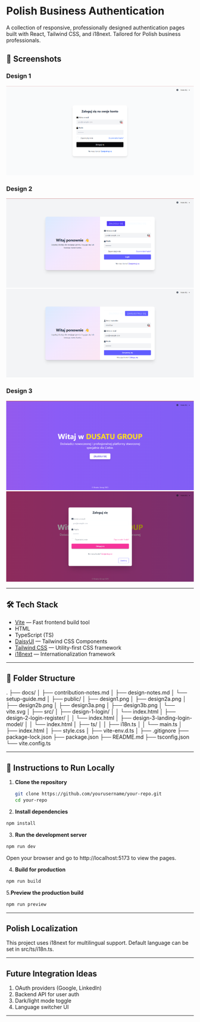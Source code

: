 # Polish Business Authentication 
A collection of responsive, professionally designed authentication pages built with React, Tailwind CSS, and i18next. Tailored for Polish business professionals.

## 📸 Screenshots

### Design 1

![Login Page (Design 1)](public/design1.png)

### Design 2

![Login Page (Design 2)](public/design2a.png)
![Register Page](public/design2b.png)

### Design 3

![Welcome Page](public/design3a.png)
![Login Page (Design 3)](public/design3b.png)

---

## 🛠️ Tech Stack

- [Vite](https://vitejs.dev/) — Fast frontend build tool
- HTML
- TypeScript (TS)
- [DaisyUI](https://daisyui.com/) — Tailwind CSS Components
- [Tailwind CSS](https://tailwindcss.com/) — Utility-first CSS framework
- [i18next](https://www.i18next.com/) — Internationalization framework

---
## 📁 Folder Structure

.
├── docs/
│   ├── contribution-notes.md
│   ├── design-notes.md
│   └── setup-guide.md
│
├── public/
│   ├── design1.png
│   ├── design2a.png
│   ├── design2b.png
│   ├── design3a.png
│   ├── design3b.png
│   └── vite.svg
│
├── src/
│   ├── design-1-login/
│   │   └── index.html
│   ├── design-2-login-register/
│   │   └── index.html
│   ├── design-3-landing-login-model/
│   │   └── index.html
│   ├── ts/
│   │   ├── i18n.ts
│   │   └── main.ts
│   ├── index.html
│   ├── style.css
│   ├── vite-env.d.ts
│
├── .gitignore
├── package-lock.json
├── package.json
├── README.md
├── tsconfig.json
└── vite.config.ts


---

## 🚀 Instructions to Run Locally

1. **Clone the repository**

   ```bash
   git clone https://github.com/yourusername/your-repo.git
   cd your-repo
   ```

2. **Install dependencies**

```bash
npm install
```

3. **Run the development server**

```bash
npm run dev
```

Open your browser and go to http://localhost:5173 to view the pages.

4. **Build for production**

```bash
npm run build
```

5.**Preview the production build**

```bash
npm run preview
```
---

## Polish Localization

This project uses i18next for multilingual support.
Default language can be set in src/ts/i18n.ts.

---

## Future Integration Ideas

1. OAuth providers (Google, LinkedIn)
2. Backend API for user auth
3. Dark/light mode toggle
4. Language switcher UI

---

